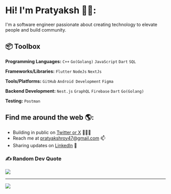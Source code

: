 # Hi! I'm Pratyaksh 👋🏼:
I'm a software engineer passionate about creating technology to elevate people and build community.<br><be>

## 📦 Toolbox

**Programming Languages:** `C++` `Go(Golang)` `JavaScript` `Dart` `SQL`

**Frameworks/Libraries:** `Flutter` `NodeJs` `NextJs`
 
**Tools/Platforms:** `GitHub` `Android Development` `Figma` 

**Backend Development:** `Nest.js` `GraphQL` `Firebase` `Dart` `Go(Golang)`

**Testing:** `Postman`


## Find me around the web 🌎:
- Building in public on <a href="https://twitter.com/pratyakshroy_"> Twitter or X</a> 👨🏼‍💻
- Reach me at pratyakshroy47@gmail.com 📫
- Sharing updates on <a href="https://www.linkedin.com/in/pratyaksh-roy-9760b1230/"> LinkedIn</a> 💼

### ✍️ Random Dev Quote
![](https://quotes-github-readme.vercel.app/api?type=horizontal&theme=radical)

---
[![](https://visitcount.itsvg.in/api?id=pratyakshroy47&icon=0&color=12)](https://visitcount.itsvg.in)

<!-- Proudly created with GPRM ( https://gprm.itsvg.in ) -->

